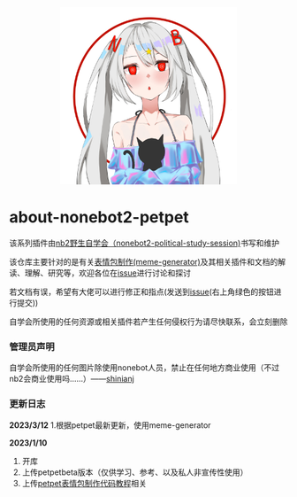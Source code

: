 <div align=center><img width="320" height="320" src="https://github.com/nonebot2-political-study-session/nb2PSS-Warehouse/blob/main/nb2.jpg"/></div>


# about-nonebot2-petpet
该系列插件由[nb2野生自学会（nonebot2-political-study-session)](https://github.com/nonebot2-political-study-session)书写和维护

该仓库主要针对的是有关[表情包制作(meme-generator)](https://github.com/MeetWq/meme-generator)及其相关插件和文档的解读、理解、研究等，欢迎各位在[issue](https://github.com/nonebot2-political-study-session/about-nonebot2-petpet/issues)进行讨论和探讨

若文档有误，希望有大佬可以进行修正和指点(发送到[issue](https://github.com/nonebot2-political-study-session/about-nonebot2-petpet/issues)(右上角绿色的按钮进行提交))

自学会所使用的任何资源或相关插件若产生任何侵权行为请尽快联系，会立刻删除

### 管理员声明

自学会所使用的任何图片除使用nonebot人员，禁止在任何地方商业使用（不过nb2会商业使用吗……）——[shinianj](https://github.com/shinianj)

### 更新日志

**2023/3/12**
1.根据petpet最新更新，使用meme-generator

**2023/1/10**

1. 开库
2. 上传petpetbeta版本（仅供学习、参考、以及私人非宣传性使用）
3. 上传[petpet表情包制作代码教程](https://github.com/nonebot2-political-study-session/about-nonebot2-petpet/tree/learn/nb2PSS)相关




